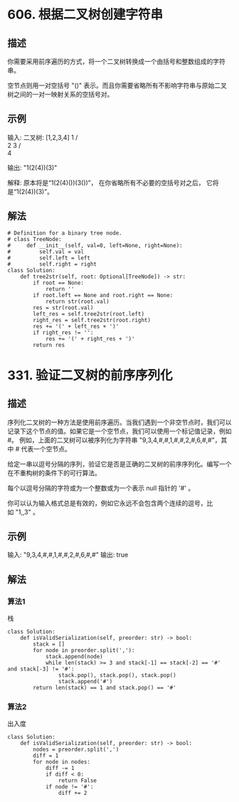 # 606. 根据二叉树创建字符串
## 描述
你需要采用前序遍历的方式，将一个二叉树转换成一个由括号和整数组成的字符串。

空节点则用一对空括号 "()" 表示。而且你需要省略所有不影响字符串与原始二叉树之间的一对一映射关系的空括号对。

## 示例
输入: 二叉树: [1,2,3,4]
       1
     /   \
    2     3
   /    
  4     

输出: "1(2(4))(3)"

解释: 原本将是“1(2(4)())(3())”，
在你省略所有不必要的空括号对之后，
它将是“1(2(4))(3)”。

## 解法
```python3
# Definition for a binary tree node.
# class TreeNode:
#     def __init__(self, val=0, left=None, right=None):
#         self.val = val
#         self.left = left
#         self.right = right
class Solution:
    def tree2str(self, root: Optional[TreeNode]) -> str:
        if root == None:
            return ''
        if root.left == None and root.right == None:
            return str(root.val)
        res = str(root.val)
        left_res = self.tree2str(root.left)
        right_res = self.tree2str(root.right)
        res += '(' + left_res + ')'
        if right_res != '':
            res += '(' + right_res + ')'
        return res
```

# 331. 验证二叉树的前序序列化
## 描述
序列化二叉树的一种方法是使用前序遍历。当我们遇到一个非空节点时，我们可以记录下这个节点的值。如果它是一个空节点，我们可以使用一个标记值记录，例如 #。
例如，上面的二叉树可以被序列化为字符串 "9,3,4,#,#,1,#,#,2,#,6,#,#"，其中 # 代表一个空节点。

给定一串以逗号分隔的序列，验证它是否是正确的二叉树的前序序列化。编写一个在不重构树的条件下的可行算法。

每个以逗号分隔的字符或为一个整数或为一个表示 null 指针的 '#' 。

你可以认为输入格式总是有效的，例如它永远不会包含两个连续的逗号，比如 "1,,3" 。

## 示例
输入: "9,3,4,#,#,1,#,#,2,#,6,#,#"
输出: true

## 解法
### 算法1
栈
```python3
class Solution:
    def isValidSerialization(self, preorder: str) -> bool:
        stack = []
        for node in preorder.split(','):
            stack.append(node)
            while len(stack) >= 3 and stack[-1] == stack[-2] == '#' and stack[-3] != '#':
                stack.pop(), stack.pop(), stack.pop()
                stack.append('#')
        return len(stack) == 1 and stack.pop() == '#'
```

### 算法2
出入度
```python3
class Solution:
    def isValidSerialization(self, preorder: str) -> bool:
        nodes = preorder.split(',')
        diff = 1
        for node in nodes:
            diff -= 1
            if diff < 0:
                return False
            if node != '#':
                diff += 2
```